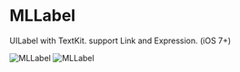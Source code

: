 # MLLabel
UILabel with TextKit. support Link and Expression. (iOS 7+)

![MLLabel](https://raw.githubusercontent.com/molon/MLLabel/snapshot1.png)
![MLLabel](https://raw.githubusercontent.com/molon/MLLabel/snapshot2.png)
